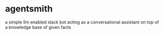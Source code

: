 # agentsmith
a simple llm enabled slack bot acting as a conversational assistant on top of a knowledge base of given facts 
